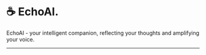 ☕️ EchoAI.
=====

EchoAI - your intelligent companion, reflecting your thoughts and amplifying your voice.


-----
 

